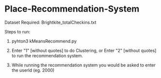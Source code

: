 # Place-Recommendation-System

Dataset Required: Brightkite_totalCheckins.txt 

Steps to run: 

1) pyhton3 kMeansRecommend.py

2) Enter "1" [without quotes] to do Clustering, or Enter "2" [without quotes] to run the recommendation system.

3) While running the recommendation system you would be asked to enter the userId (eg. 2000)


